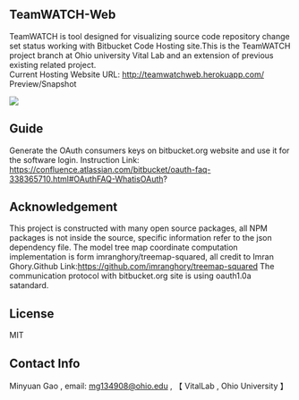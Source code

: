## TeamWATCH-Web
TeamWATCH is tool designed for visualizing source code repository change set status working with Bitbucket Code Hosting site.This is the TeamWATCH project branch at Ohio university Vital Lab and an extension of previous existing related project.   
Current Hosting Website URL: http://teamwatchweb.herokuapp.com/   
Preview/Snapshot

![](https://image-store.slidesharecdn.com/c4e7fde2-6420-434e-8271-ea78c0648ded-medium.png)

## Guide
Generate the OAuth consumers keys on bitbucket.org website and use it for the software login.
Instruction Link:
https://confluence.atlassian.com/bitbucket/oauth-faq-338365710.html#OAuthFAQ-WhatisOAuth?


## Acknowledgement
This project is constructed with many open source packages, all NPM packages is not inside the source, specific information refer to the json dependency file. The model tree map coordinate computation implementation is form imranghory/treemap-squared, all credit to Imran Ghory.Github Link:https://github.com/imranghory/treemap-squared
The communication protocol with bitbucket.org site is using oauth1.0a satandard.

## License  
MIT

## Contact Info  
Minyuan Gao , email: mg134908@ohio.edu , 【 VitalLab , Ohio University 】


